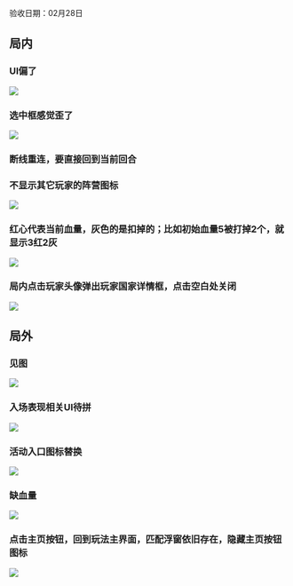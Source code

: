 验收日期：02月28日



## 局内
### UI偏了
![](https://cdn.nlark.com/yuque/0/2025/png/26927517/1740721051339-895c8681-f668-4ef0-aaf4-08f6bcd96a61.png)

### 选中框感觉歪了
![](https://cdn.nlark.com/yuque/0/2025/png/26927517/1740721738947-8cf4b4a2-af94-4435-bb60-1a5c48428281.png)

### 断线重连，要直接回到当前回合
### 不显示其它玩家的阵营图标
![](https://cdn.nlark.com/yuque/0/2025/png/26927517/1740724661998-608c3769-a9ec-4f56-a5a0-41d10b5c735d.png)

### 红心代表当前血量，灰色的是扣掉的；比如初始血量5被打掉2个，就显示3红2灰
![](https://cdn.nlark.com/yuque/0/2025/png/26927517/1740738599937-df79f5d4-293a-4de7-aaab-7c910f9aa720.png)

### 局内点击玩家头像弹出玩家国家详情框，点击空白处关闭
![](https://cdn.nlark.com/yuque/0/2025/png/26927517/1740971092620-f79d1fca-2525-4b74-8c83-982411b5263d.png)



## 局外
### 见图
![](https://cdn.nlark.com/yuque/0/2025/png/26927517/1740725087599-991e6425-0a50-4481-b407-5c43ec86d80d.png)

### 入场表现相关UI待拼
![](https://cdn.nlark.com/yuque/0/2025/png/26927517/1740722670740-d61a502a-4e4f-49fd-a5de-a7471a15b1fa.png)

### 活动入口图标替换
![](https://cdn.nlark.com/yuque/0/2025/png/26927517/1740740252409-c256c9a0-9e4e-42b3-bd64-ec42777b1e71.png)

### 缺血量
![](https://cdn.nlark.com/yuque/0/2025/png/26927517/1740737137244-1f7825c1-2289-4962-9d32-78004fed8a37.png)

### 点击主页按钮，回到玩法主界面，匹配浮窗依旧存在，隐藏主页按钮图标
![](https://cdn.nlark.com/yuque/0/2025/png/26927517/1740972421495-9699e395-8116-4236-ab23-3396f2752c65.png)





